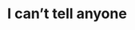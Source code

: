 --- 
title: "I can’t tell anyone"
publishdate: "2019-5-1T16:48:46+02:00"
src: "https://365manga.net/manga/i-can-t-tell-anyone"
image: "https://data.365manga.net/images/thumbnails/19537-i-can-t-tell-anyone.jpg"
description: "Ruka's a junior high student in love with her father's assistant, Fumi-sempai. She wants to become an adult quickly because everyone sees her as a little kid! But what would happen if she actually became an adult with the help of a time machine?"
---